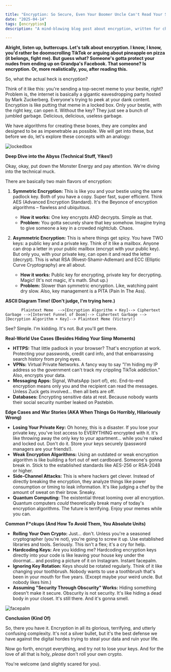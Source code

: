 ```yaml
---

title: "Encryption: So Secure, Even Your Boomer Uncle Can't Read Your Sexts (Probably)"
date: "2025-04-14"
tags: [encryption]
description: "A mind-blowing blog post about encryption, written for chaotic Gen Z engineers. Prepare for existential dread and maybe, just maybe, understanding."

---
```


**Alright, listen up, buttercups. Let's talk about encryption. I know, I know, you'd rather be doomscrolling TikTok or arguing about pineapple on pizza (it belongs, fight me). But guess what? Someone's gotta protect your nudes from ending up on Grandpa's Facebook. That someone? Is encryption. Or, more realistically, you, after reading this.**

So, what the actual heck is encryption?

Think of it like this: you're sending a top-secret meme to your bestie, right? Problem is, the internet is basically a gigantic eavesdropping party hosted by Mark Zuckerberg. Everyone's trying to peek at your dank content. Encryption is like putting that meme in a locked box. Only your bestie, with the right key, can open it. Without the key? They just see a bunch of jumbled garbage. Delicious, delicious, useless garbage.

We have algorithms for creating these boxes, they are complex and designed to be as impenetrable as possible. We will get into these, but before we do, let's explore these concepts with an analogy:

![lockedbox](https://i.imgflip.com/2c7o78.jpg)

**Deep Dive into the Abyss (Technical Stuff, Yikes!)**

Okay, okay, put down the Monster Energy and pay attention. We're diving into the technical muck.

There are basically two main flavors of encryption:

1.  **Symmetric Encryption:** This is like you and your bestie using the same padlock key. Both of you have a copy. Super fast, super efficient. Think AES (Advanced Encryption Standard). It's the Beyonce of encryption algorithms – flawless and ubiquitous.

    *   **How it works:** One key encrypts AND decrypts. Simple as that.
    *   **Problem:** You gotta securely share that key somehow. Imagine trying to give someone a key in a crowded nightclub. Chaos.
2.  **Asymmetric Encryption:** This is where things get spicy. You have TWO keys: a public key and a private key. Think of it like a mailbox. Anyone can drop a letter in your public mailbox (encrypt with your public key). But only you, with your private key, can open it and read the letter (decrypt). This is what RSA (Rivest-Shamir-Adleman) and ECC (Elliptic Curve Cryptography) are all about.

    *   **How it works:** Public key for encrypting, private key for decrypting. Magic! (It's not magic, it's math. Shut up.)
    *   **Problem:** Slower than symmetric encryption. Like, watching paint dry slow. Also, key management is a PITA (Pain In The Ass).

**ASCII Diagram Time! (Don't judge, I'm trying here.)**

```
       Plaintext Meme  -->[Encryption Algorithm + Key]--> Ciphertext Garbage -->[Internet Funnel of Doom]--> Ciphertext Garbage -->[Decryption Algorithm + Key]--> Plaintext Meme (Victory!)
```

See? Simple. I'm kidding. It's not. But you'll get there.

**Real-World Use Cases (Besides Hiding Your Simp Moments)**

*   **HTTPS:** That little padlock in your browser? That's encryption at work. Protecting your passwords, credit card info, and that embarrassing search history from prying eyes.
*   **VPNs:** Virtual Private Networks. A fancy way to say "I'm hiding my IP address so the government can't track my crippling TikTok addiction." Also, encrypts your data.
*   **Messaging Apps:** Signal, WhatsApp (sort of), etc. End-to-end encryption means only you and the recipient can read the messages. Unless Zuck gets involved… then all bets are off.
*   **Databases:** Encrypting sensitive data at rest. Because nobody wants their social security number leaked on Pastebin.

**Edge Cases and War Stories (AKA When Things Go Horribly, Hilariously Wrong)**

*   **Losing Your Private Key:** Oh honey, this is a disaster. If you lose your private key, you've lost access to EVERYTHING encrypted with it. It's like throwing away the only key to your apartment… while you're naked and locked out. Don't do it. Store your keys securely (password managers are your friends!).
*   **Weak Encryption Algorithms:** Using an outdated or weak encryption algorithm is like building a fort out of wet cardboard. Someone's gonna break in. Stick to the established standards like AES-256 or RSA-2048 or higher.
*   **Side-Channel Attacks:** This is where hackers get clever. Instead of directly breaking the encryption, they analyze things like power consumption or timing to leak information. It's like judging a chef by the amount of sweat on their brow. Sneaky.
*   **Quantum Computing:** The existential threat looming over all encryption. Quantum computers *could* theoretically break many of today's encryption algorithms. The future is terrifying. Enjoy your memes while you can.

**Common F\*ckups (And How To Avoid Them, You Absolute Units)**

*   **Rolling Your Own Crypto:** Just… don't. Unless you're a seasoned cryptographer (you're not), you're going to screw it up. Use established libraries and tools. Seriously. This isn't a flex; it's a cry for help.
*   **Hardcoding Keys:** Are you kidding me? Hardcoding encryption keys directly into your code is like leaving your house key under the doormat… and posting a picture of it on Instagram. Instant facepalm.
*   **Ignoring Key Rotation:** Keys should be rotated regularly. Think of it like changing your toothbrush. Nobody wants to use a toothbrush that's been in your mouth for five years. (Except maybe your weird uncle. But nobody likes him.)
*   **Assuming "Security Through Obscurity" Works:** Hiding something doesn't make it secure. Obscurity is not security. It's like hiding a dead body in your closet. It's still there. And it's gonna smell.

![facepalm](https://i.kym-cdn.com/photos/images/newsfeed/000/001/384/Atrapitis.gif)

**Conclusion (Kind Of)**

So, there you have it. Encryption in all its glorious, terrifying, and utterly confusing complexity. It's not a silver bullet, but it's the best defense we have against the digital hordes trying to steal your data and ruin your life.

Now go forth, encrypt everything, and try not to lose your keys. And for the love of all that is holy, *please* don't roll your own crypto.

You're welcome (and slightly scared for you).
